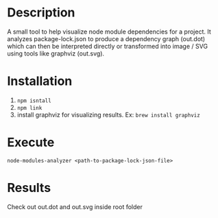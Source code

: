 # Description

A small tool to help visualize node module dependencies for a project. It analyzes package-lock.json to produce a dependency graph (out.dot) which can then be interpreted directly or transformed into image / SVG using tools like graphviz (out.svg).

# Installation

1. `npm isntall`
2. `npm link`
3. install graphviz for visualizing results. Ex: `brew install graphviz`

# Execute

`node-modules-analyzer <path-to-package-lock-json-file>`

# Results

Check out out.dot and out.svg inside root folder
